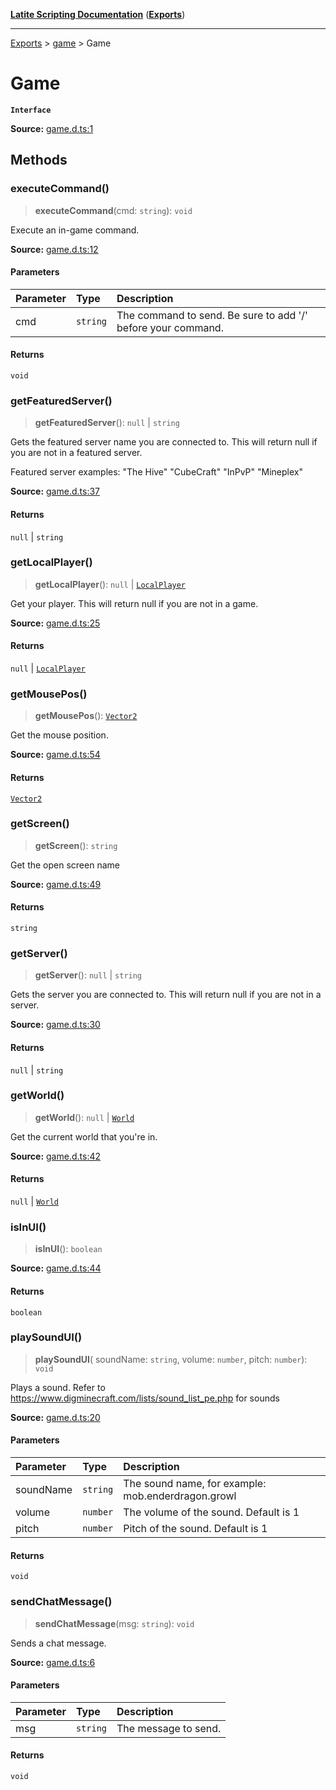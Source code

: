 [**Latite Scripting Documentation**](../../README.md) ([**Exports**](../../exports.md))

---

[Exports](../../exports.md) > [game](../index.md) > Game

# Game

**`Interface`**

**Source:** [game.d.ts:1](https://github.com/LatiteScripting/latitescripting.github.io/blob/03ce161/definitions/game.d.ts#L1)

## Methods

### executeCommand()

> **executeCommand**(cmd: `string`): `void`

Execute an in-game command.

**Source:** [game.d.ts:12](https://github.com/LatiteScripting/latitescripting.github.io/blob/03ce161/definitions/game.d.ts#L12)

#### Parameters

| Parameter | Type     | Description                                                  |
| :-------- | :------- | :----------------------------------------------------------- |
| cmd       | `string` | The command to send. Be sure to add '/' before your command. |

#### Returns

`void`

### getFeaturedServer()

> **getFeaturedServer**(): `null` \| `string`

Gets the featured server name you are connected to. This will return null if you are not in a featured server.

Featured server examples: "The Hive" "CubeCraft" "InPvP" "Mineplex"

**Source:** [game.d.ts:37](https://github.com/LatiteScripting/latitescripting.github.io/blob/03ce161/definitions/game.d.ts#L37)

#### Returns

`null` \| `string`

### getLocalPlayer()

> **getLocalPlayer**(): `null` \| [`LocalPlayer`](../../module.world_entity/classes/class.LocalPlayer.md)

Get your player. This will return null if you are not in a game.

**Source:** [game.d.ts:25](https://github.com/LatiteScripting/latitescripting.github.io/blob/03ce161/definitions/game.d.ts#L25)

#### Returns

`null` \| [`LocalPlayer`](../../module.world_entity/classes/class.LocalPlayer.md)

### getMousePos()

> **getMousePos**(): [`Vector2`](../../module.gfx_graphics/classes/class.Vector2.md)

Get the mouse position.

**Source:** [game.d.ts:54](https://github.com/LatiteScripting/latitescripting.github.io/blob/03ce161/definitions/game.d.ts#L54)

#### Returns

[`Vector2`](../../module.gfx_graphics/classes/class.Vector2.md)

### getScreen()

> **getScreen**(): `string`

Get the open screen name

**Source:** [game.d.ts:49](https://github.com/LatiteScripting/latitescripting.github.io/blob/03ce161/definitions/game.d.ts#L49)

#### Returns

`string`

### getServer()

> **getServer**(): `null` \| `string`

Gets the server you are connected to. This will return null if you are not in a server.

**Source:** [game.d.ts:30](https://github.com/LatiteScripting/latitescripting.github.io/blob/03ce161/definitions/game.d.ts#L30)

#### Returns

`null` \| `string`

### getWorld()

> **getWorld**(): `null` \| [`World`](../../module.world_world/interfaces/interface.World.md)

Get the current world that you're in.

**Source:** [game.d.ts:42](https://github.com/LatiteScripting/latitescripting.github.io/blob/03ce161/definitions/game.d.ts#L42)

#### Returns

`null` \| [`World`](../../module.world_world/interfaces/interface.World.md)

### isInUI()

> **isInUI**(): `boolean`

**Source:** [game.d.ts:44](https://github.com/LatiteScripting/latitescripting.github.io/blob/03ce161/definitions/game.d.ts#L44)

#### Returns

`boolean`

### playSoundUI()

> **playSoundUI**(
> soundName: `string`,
> volume: `number`,
> pitch: `number`): `void`

Plays a sound. Refer to https://www.digminecraft.com/lists/sound_list_pe.php for sounds

**Source:** [game.d.ts:20](https://github.com/LatiteScripting/latitescripting.github.io/blob/03ce161/definitions/game.d.ts#L20)

#### Parameters

| Parameter | Type     | Description                                        |
| :-------- | :------- | :------------------------------------------------- |
| soundName | `string` | The sound name, for example: mob.enderdragon.growl |
| volume    | `number` | The volume of the sound. Default is 1              |
| pitch     | `number` | Pitch of the sound. Default is 1                   |

#### Returns

`void`

### sendChatMessage()

> **sendChatMessage**(msg: `string`): `void`

Sends a chat message.

**Source:** [game.d.ts:6](https://github.com/LatiteScripting/latitescripting.github.io/blob/03ce161/definitions/game.d.ts#L6)

#### Parameters

| Parameter | Type     | Description          |
| :-------- | :------- | :------------------- |
| msg       | `string` | The message to send. |

#### Returns

`void`
